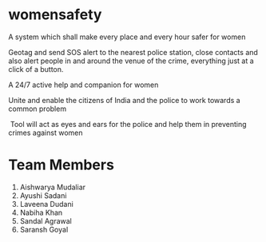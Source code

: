 # womensafety

A system which shall make every place and every hour safer for women

 Geotag and send SOS alert to the nearest police station, close contacts and also alert people in and around the venue of the crime, everything just at a click of a button.

 A 24/7 active help and companion for women 

 Unite and enable the citizens of India and the police to work towards a common problem

 Tool will act as eyes and ears for the police and help them in preventing crimes against women


# Team Members 
1. Aishwarya Mudaliar
2. Ayushi Sadani
3. Laveena Dudani
4. Nabiha Khan 
5. Sandal Agrawal
6. Saransh Goyal
